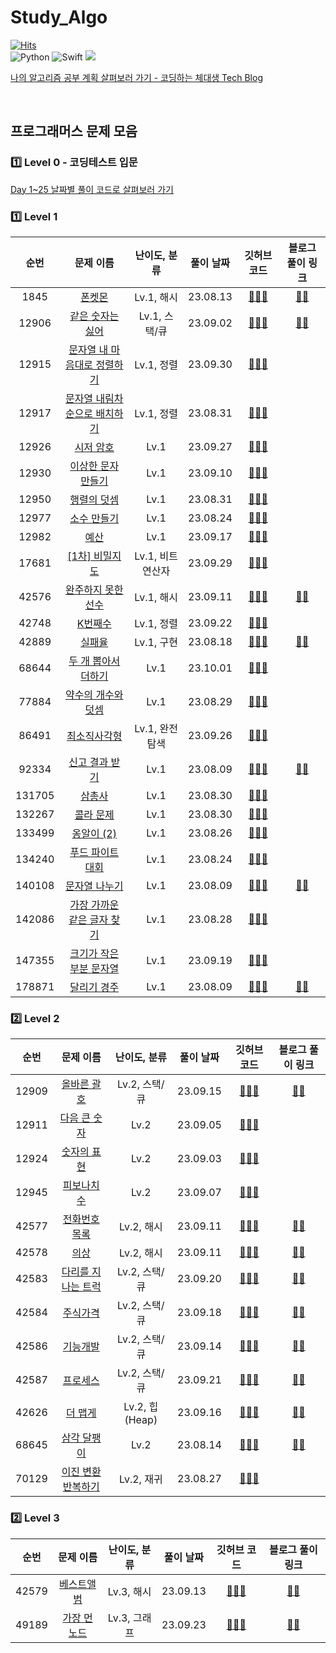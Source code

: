 # Study_Algo
[![Hits](https://hits.seeyoufarm.com/api/count/incr/badge.svg?url=https%3A%2F%2Fgithub.com%2Fmini-min%2FStudy_Algo&count_bg=%234CC6A2&title_bg=%23B43E3E&icon=&icon_color=%23E7E7E7&title=hits&edge_flat=false)](https://github.com/mini-min/Study_Algo)   
![Python](https://img.shields.io/badge/Python-blue?style=flat-square&logo=Python&logoColor=white)
![Swift](https://img.shields.io/badge/Swift-red?style=flat-square&logo=Swift&logoColor=white)
<img     src="https://img.shields.io/badge/Xcode-147EFB?style=flat-square&logo=Xcode&logoColor=white"/>

[나의 알고리즘 공부 계획 살펴보러 가기 - 코딩하는 체대생 Tech Blog](https://mini-min-dev.tistory.com/149)


<br>

## 프로그래머스 문제 모음

### 1️⃣ Level 0 - 코딩테스트 입문

[Day 1~25 날짜별 풀이 코드로 살펴보러 가기](https://github.com/mini-min/Study_Algo/tree/main/Programmers/Lv.0%20-%20%EC%BD%94%EB%94%A9%ED%85%8C%EC%8A%A4%ED%8A%B8%20%EC%9E%85%EB%AC%B8)


### 1️⃣ Level 1
   
| 순번 | 문제 이름                   | 난이도, 분류  | 풀이 날짜 | 깃허브 코드 | 블로그 풀이 링크 | 
| :--: | :-------------: | :---------------: | :------------------: | :----------: | :-------: |
| 1845 | [폰켓몬](https://school.programmers.co.kr/learn/courses/30/lessons/1845) | Lv.1, 해시 | 23.08.13 | [🧑🏻‍💻](https://github.com/mini-min/Study_Algo/blob/main/Programmers/Lv.1/1845.%20%ED%8F%B0%EC%BC%93%EB%AA%AC.py) | [✍🏻](https://mini-min-dev.tistory.com/199) |
| 12906 | [같은 숫자는 싫어](https://school.programmers.co.kr/learn/courses/30/lessons/12906) | Lv.1, 스택/큐 | 23.09.02 | [🧑🏻‍💻](https://github.com/mini-min/Study_Algo/blob/main/Programmers/Lv.1/12906.%20%EA%B0%99%EC%9D%80%20%EC%88%AB%EC%9E%90%EB%8A%94%20%EC%8B%AB%EC%96%B4.py) | [✍🏻](https://mini-min-dev.tistory.com/205) |
| 12915 | [문자열 내 마음대로 정렬하기](https://school.programmers.co.kr/learn/courses/30/lessons/12915) | Lv.1, 정렬 | 23.09.30 | [🧑🏻‍💻](https://github.com/mini-min/Study_Algo/blob/main/Programmers/Lv.1/12915.%20%EB%AC%B8%EC%9E%90%EC%97%B4%20%EB%82%B4%20%EB%A7%88%EC%9D%8C%EB%8C%80%EB%A1%9C%20%EC%A0%95%EB%A0%AC%ED%95%98%EA%B8%B0.py) |  |
| 12917 | [문자열 내림차순으로 배치하기](https://school.programmers.co.kr/learn/courses/30/lessons/12917) | Lv.1, 정렬 | 23.08.31 | [🧑🏻‍💻](https://github.com/mini-min/Study_Algo/blob/main/Programmers/Lv.1/12917.%20%EB%AC%B8%EC%9E%90%EC%97%B4%20%EB%82%B4%EB%A6%BC%EC%B0%A8%EC%88%9C%EC%9C%BC%EB%A1%9C%20%EB%B0%B0%EC%B9%98%ED%95%98%EA%B8%B0.py) |  |
| 12926 | [시저 암호](https://school.programmers.co.kr/learn/courses/30/lessons/12926) | Lv.1 | 23.09.27 | [🧑🏻‍💻](https://github.com/mini-min/Study_Algo/blob/main/Programmers/Lv.1/12926.%20%EC%8B%9C%EC%A0%80%20%EC%95%94%ED%98%B8.py) |  |
| 12930 | [이상한 문자 만들기](https://school.programmers.co.kr/learn/courses/30/lessons/12930) | Lv.1 | 23.09.10 | [🧑🏻‍💻](https://github.com/mini-min/Study_Algo/tree/main/Programmers/Lv.1) |  |
| 12950 | [행렬의 덧셈](https://school.programmers.co.kr/learn/courses/30/lessons/12950) | Lv.1 | 23.08.31 | [🧑🏻‍💻](https://github.com/mini-min/Study_Algo/blob/main/Programmers/Lv.1/12950.%20%ED%96%89%EB%A0%AC%EC%9D%98%20%EB%8D%A7%EC%85%88.py) |  |
| 12977 | [소수 만들기](https://school.programmers.co.kr/learn/courses/30/lessons/12977) | Lv.1 | 23.08.24 | [🧑🏻‍💻](https://github.com/mini-min/Study_Algo/blob/main/Programmers/Lv.1/12977.%20%EC%86%8C%EC%88%98%20%EB%A7%8C%EB%93%A4%EA%B8%B0.py) | |
| 12982 | [예산](https://school.programmers.co.kr/learn/courses/30/lessons/12982) | Lv.1 | 23.09.17 | [🧑🏻‍💻](https://github.com/mini-min/Study_Algo/blob/main/Programmers/Lv.1/12982.%20%EC%98%88%EC%82%B0.py) |  |
| 17681 | [[1차] 비밀지도](https://school.programmers.co.kr/learn/courses/30/lessons/17681) | Lv.1, 비트 연산자 | 23.09.29 | [🧑🏻‍💻](https://github.com/mini-min/Study_Algo/blob/main/Programmers/Lv.1/17681.%20%5B1%EC%B0%A8%5D%20%EB%B9%84%EB%B0%80%EC%A7%80%EB%8F%84.py) |  |
| 42576 | [완주하지 못한 선수](https://school.programmers.co.kr/learn/courses/30/lessons/42576) | Lv.1, 해시 | 23.09.11 | [🧑🏻‍💻](https://github.com/mini-min/Study_Algo/blob/main/Programmers/Lv.1/42576.%20%EC%99%84%EC%A3%BC%ED%95%98%EC%A7%80%20%EB%AA%BB%ED%95%9C%20%EC%84%A0%EC%88%98.py) | [✍🏻](https://mini-min-dev.tistory.com/199) |
| 42748 | [K번째수](https://school.programmers.co.kr/learn/courses/30/lessons/42748) | Lv.1, 정렬 | 23.09.22 | [🧑🏻‍💻](https://github.com/mini-min/Study_Algo/blob/main/Programmers/Lv.1/42748.%20K%EB%B2%88%EC%A7%B8%EC%88%98.py) |  |
| 42889 | [실패율](https://school.programmers.co.kr/learn/courses/30/lessons/42889) | Lv.1, 구현 | 23.08.18 | [🧑🏻‍💻](https://github.com/mini-min/Study_Algo/blob/main/Programmers/Lv.1/42889.%20%EC%8B%A4%ED%8C%A8%EC%9C%A8.py) | [✍🏻](https://mini-min-dev.tistory.com/195) | 
| 68644 | [두 개 뽑아서 더하기](https://school.programmers.co.kr/learn/courses/30/lessons/68644) | Lv.1 | 23.10.01 | [🧑🏻‍💻](https://github.com/mini-min/Study_Algo/blob/main/Programmers/Lv.1/68644.%20%EB%91%90%20%EA%B0%9C%20%EB%BD%91%EC%95%84%EC%84%9C%20%EB%8D%94%ED%95%98%EA%B8%B0.py) |  |
| 77884 | [약수의 개수와 덧셈](https://school.programmers.co.kr/learn/courses/30/lessons/77884) | Lv.1 | 23.08.29 | [🧑🏻‍💻](https://github.com/mini-min/Study_Algo/blob/main/Programmers/Lv.1/77884.%20%EC%95%BD%EC%88%98%EC%9D%98%20%EA%B0%9C%EC%88%98%EC%99%80%20%EB%8D%A7%EC%85%88.py) |  |
| 86491 | [최소직사각형](https://school.programmers.co.kr/learn/courses/30/lessons/86491) | Lv.1, 완전탐색 | 23.09.26 | [🧑🏻‍💻](https://github.com/mini-min/Study_Algo/blob/main/Programmers/Lv.1/86491.%20%EC%B5%9C%EC%86%8C%EC%A7%81%EC%82%AC%EA%B0%81%ED%98%95.py) |  |
| 92334 | [신고 결과 받기](https://school.programmers.co.kr/learn/courses/30/lessons/92334) | Lv.1 | 23.08.09 | [🧑🏻‍💻](https://github.com/mini-min/Study_Algo/blob/main/Programmers/Lv.1/92334.%20%EC%8B%A0%EA%B3%A0%20%EA%B2%B0%EA%B3%BC%20%EB%B0%9B%EA%B8%B0.py) | [✍🏻](https://mini-min-dev.tistory.com/189) | 
| 131705 | [삼총사](https://school.programmers.co.kr/learn/courses/30/lessons/131705) | Lv.1 | 23.08.30 | [🧑🏻‍💻](https://github.com/mini-min/Study_Algo/blob/main/Programmers/Lv.1/131705.%20%EC%82%BC%EC%B4%9D%EC%82%AC.py) |  |
| 132267 | [콜라 문제](https://school.programmers.co.kr/learn/courses/30/lessons/132267) | Lv.1 | 23.08.30 | [🧑🏻‍💻](https://github.com/mini-min/Study_Algo/blob/main/Programmers/Lv.1/132267.%20%EC%BD%9C%EB%9D%BC%20%EB%AC%B8%EC%A0%9C.py) |  |
| 133499 | [옹알이 (2)](https://school.programmers.co.kr/learn/courses/30/lessons/133499) | Lv.1 | 23.08.26 | [🧑🏻‍💻](https://github.com/mini-min/Study_Algo/blob/main/Programmers/Lv.1/133499.%20%EC%98%B9%EC%95%8C%EC%9D%B4%20(2).py) |  | 
| 134240 | [푸드 파이트 대회](https://school.programmers.co.kr/learn/courses/30/lessons/134240) | Lv.1 | 23.08.24 | [🧑🏻‍💻](https://github.com/mini-min/Study_Algo/blob/main/Programmers/Lv.1/134240.%20%ED%91%B8%EB%93%9C%20%ED%8C%8C%EC%9D%B4%ED%8A%B8%20%EB%8C%80%ED%9A%8C.py) |  | 
| 140108 | [문자열 나누기](https://school.programmers.co.kr/learn/courses/30/lessons/140108) | Lv.1 | 23.08.09 | [🧑🏻‍💻](https://github.com/mini-min/Study_Algo/blob/main/Programmers/Lv.1/140108.%20%EB%AC%B8%EC%9E%90%EC%97%B4%20%EB%82%98%EB%88%84%EA%B8%B0.py) | [✍🏻](https://mini-min-dev.tistory.com/190) | 
| 142086 | [가장 가까운 같은 글자 찾기](https://school.programmers.co.kr/learn/courses/30/lessons/142086) | Lv.1 | 23.08.28 | [🧑🏻‍💻](https://github.com/mini-min/Study_Algo/blob/main/Programmers/Lv.1/142086.%20%EA%B0%80%EC%9E%A5%20%EA%B0%80%EA%B9%8C%EC%9A%B4%20%EA%B0%99%EC%9D%80%20%EA%B8%80%EC%9E%90.py) |  | 
| 147355 | [크기가 작은 부분 문자열](https://school.programmers.co.kr/learn/courses/30/lessons/147355) | Lv.1 | 23.09.19 | [🧑🏻‍💻](https://github.com/mini-min/Study_Algo/blob/main/Programmers/Lv.1/147355.%20%ED%81%AC%EA%B8%B0%EA%B0%80%20%EC%9E%91%EC%9D%80%20%EB%B6%80%EB%B6%84%20%EB%AC%B8%EC%9E%90%EC%97%B4.py) |  |
| 178871 | [달리기 경주](https://school.programmers.co.kr/learn/courses/30/lessons/178871) | Lv.1 | 23.08.09 | [🧑🏻‍💻](https://github.com/mini-min/Study_Algo/blob/main/Programmers/Lv.1/178871.%20%EB%8B%AC%EB%A6%AC%EA%B8%B0%20%EA%B2%BD%EC%A3%BC.py) | [✍🏻](https://mini-min-dev.tistory.com/191) | 


### 2️⃣ Level 2

| 순번 | 문제 이름                   | 난이도, 분류 | 풀이 날짜 | 깃허브 코드 | 블로그 풀이 링크 | 
| :--: | :-------------: | :----------------: | :---------------: | :----------: | :-------: |
| 12909 | [올바른 괄호](https://school.programmers.co.kr/learn/courses/30/lessons/12909) | Lv.2, 스택/큐 | 23.09.15 | [🧑🏻‍💻](https://github.com/mini-min/Study_Algo/blob/main/Programmers/Lv.2/12909.%20%EC%98%AC%EB%B0%94%EB%A5%B8%20%EA%B4%84%ED%98%B8.py) | [✍🏻](https://mini-min-dev.tistory.com/206) | 
| 12911 | [다음 큰 숫자](https://school.programmers.co.kr/learn/courses/30/lessons/12911) | Lv.2 | 23.09.05 | [🧑🏻‍💻](https://github.com/mini-min/Study_Algo/blob/main/Programmers/Lv.2/12911.%20%EB%8B%A4%EC%9D%8C%20%ED%81%B0%20%EC%88%AB%EC%9E%90.py) |  |
| 12924 | [숫자의 표현](https://school.programmers.co.kr/learn/courses/30/lessons/12924) | Lv.2 | 23.09.03 | [🧑🏻‍💻](https://github.com/mini-min/Study_Algo/blob/main/Programmers/Lv.2/12924.%20%EC%88%AB%EC%9E%90%EC%9D%98%20%ED%91%9C%ED%98%84.py) |  |
| 12945 | [피보나치 수](https://school.programmers.co.kr/learn/courses/30/lessons/12945) | Lv.2 | 23.09.07 | [🧑🏻‍💻](https://github.com/mini-min/Study_Algo/blob/main/Programmers/Lv.2/12945.%20%ED%94%BC%EB%B3%B4%EB%82%98%EC%B9%98%20%EC%88%98.py) |  |
| 42577 | [전화번호 목록](https://school.programmers.co.kr/learn/courses/30/lessons/42577) | Lv.2, 해시 | 23.09.11 | [🧑🏻‍💻](https://github.com/mini-min/Study_Algo/blob/main/Programmers/Lv.2/42577.%20%EC%A0%84%ED%99%94%EB%B2%88%ED%98%B8%20%EB%AA%A9%EB%A1%9D.py) | [✍🏻](https://mini-min-dev.tistory.com/200) |
| 42578 | [의상](https://school.programmers.co.kr/learn/courses/30/lessons/42578) | Lv.2, 해시 | 23.09.11 | [🧑🏻‍💻](https://github.com/mini-min/Study_Algo/blob/main/Programmers/Lv.2/42578.%20%EC%9D%98%EC%83%81.py) | [✍🏻](https://mini-min-dev.tistory.com/200) | |
| 42583 | [다리를 지나는 트럭](https://school.programmers.co.kr/learn/courses/30/lessons/42583) | Lv.2, 스택/큐 | 23.09.20 | [🧑🏻‍💻](https://github.com/mini-min/Study_Algo/blob/main/Programmers/Lv.2/42583.%20%EB%8B%A4%EB%A6%AC%EB%A5%BC%20%EC%A7%80%EB%82%98%EB%8A%94%20%ED%8A%B8%EB%9F%AD.py) | [✍🏻](https://mini-min-dev.tistory.com/206) |
| 42584 | [주식가격](https://school.programmers.co.kr/learn/courses/30/lessons/42584) | Lv.2, 스택/큐 | 23.09.18 | [🧑🏻‍💻](https://github.com/mini-min/Study_Algo/blob/main/Programmers/Lv.2/42584.%20%EC%A3%BC%EC%8B%9D%EA%B0%80%EA%B2%A9.py) | [✍🏻](https://mini-min-dev.tistory.com/206) |
| 42586 | [기능개발](https://school.programmers.co.kr/learn/courses/30/lessons/42586) | Lv.2, 스택/큐 | 23.09.14 | [🧑🏻‍💻](https://github.com/mini-min/Study_Algo/blob/main/Programmers/Lv.2/42586.%20%EA%B8%B0%EB%8A%A5%EA%B0%9C%EB%B0%9C.py) | [✍🏻](https://mini-min-dev.tistory.com/206) |
| 42587 | [프로세스](https://school.programmers.co.kr/learn/courses/30/lessons/42587) | Lv.2, 스택/큐 | 23.09.21 | [🧑🏻‍💻](https://github.com/mini-min/Study_Algo/blob/main/Programmers/Lv.2/42587.%20%ED%94%84%EB%A1%9C%EC%84%B8%EC%8A%A4.py) | [✍🏻](https://mini-min-dev.tistory.com/206) |
| 42626 | [더 맵게](https://school.programmers.co.kr/learn/courses/30/lessons/42626) | Lv.2, 힙 (Heap) | 23.09.16 | [🧑🏻‍💻](https://github.com/mini-min/Study_Algo/blob/main/Programmers/Lv.2/42626.%20%EB%8D%94%20%EB%A7%B5%EA%B2%8C.py) | [✍🏻](https://mini-min-dev.tistory.com/202) |
| 68645 | [삼각 달팽이](https://school.programmers.co.kr/learn/courses/30/lessons/68645) | Lv.2 | 23.08.14 | [🧑🏻‍💻](https://github.com/mini-min/Study_Algo/blob/main/Programmers/Lv.2/68645.%20%EC%82%BC%EA%B0%81%20%EB%8B%AC%ED%8C%BD%EC%9D%B4.py) | [✍🏻](https://mini-min-dev.tistory.com/194) |
| 70129 | [이진 변환 반복하기](https://school.programmers.co.kr/learn/courses/30/lessons/70129) | Lv.2, 재귀 | 23.08.27 | [🧑🏻‍💻](https://github.com/mini-min/Study_Algo/blob/main/Programmers/Lv.2/70129.%20%EC%9D%B4%EC%A7%84%20%EB%B3%80%ED%99%98%20%EB%B0%98%EB%B3%B5%ED%95%98%EA%B8%B0.py) |  |


### 2️⃣ Level 3

| 순번 | 문제 이름          | 난이도, 분류 | 풀이 날짜 | 깃허브 코드 | 블로그 풀이 링크 | 
| :--: | :-------------: | :----------------: | :---------------: | :----------: | :-------: |
| 42579 | [베스트앨범](https://school.programmers.co.kr/learn/courses/30/lessons/42579) | Lv.3, 해시 | 23.09.13 | [🧑🏻‍💻](https://github.com/mini-min/Study_Algo/blob/main/Programmers/Lv.3/42579.%20%EB%B2%A0%EC%8A%A4%ED%8A%B8%EC%95%A8%EB%B2%94.py) | [✍🏻](https://mini-min-dev.tistory.com/201) |
| 49189 | [가장 먼 노드](https://school.programmers.co.kr/learn/courses/30/lessons/49189) | Lv.3, 그래프 | 23.09.23 | [🧑🏻‍💻](https://github.com/mini-min/Study_Algo/blob/main/Programmers/Lv.3/49189.%20%EA%B0%80%EC%9E%A5%20%EB%A8%BC%20%EB%85%B8%EB%93%9C.py) | [✍🏻](https://mini-min-dev.tistory.com/207) |
